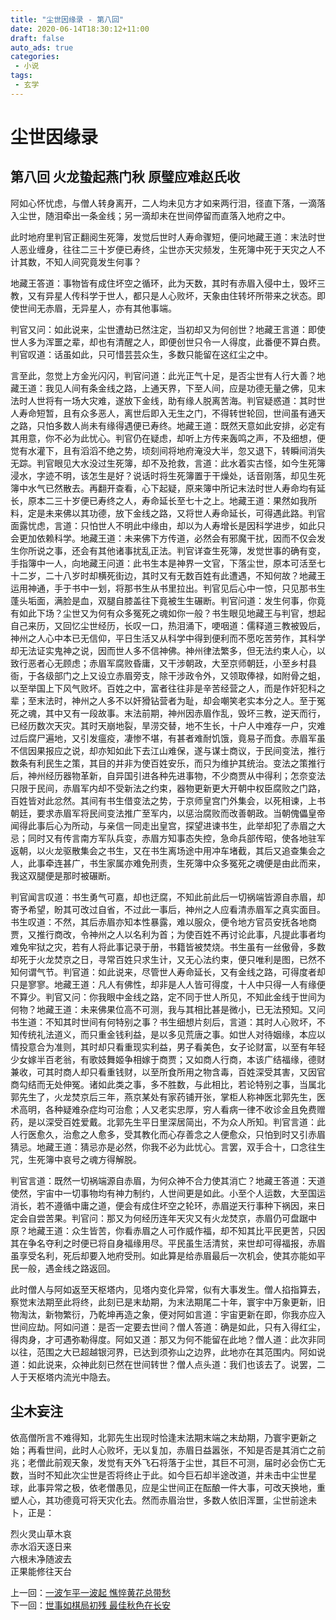 ```yaml
---
title: "尘世因缘录 - 第八回"
date: 2020-06-14T18:30:12+11:00
draft: false
auto_ads: true
categories:
 - 小说
tags:
 - 玄学
---
```

# 尘世因缘录

## 第八回 火龙蛰起燕门秋 原璧应难赵氏收

阿如心怀忧虑，与僧人转身离开，二人均未见方才如来两行泪，径直下落，一滴落入尘世，随泪牵出一条金线；另一滴却未在世间停留而直落入地府之中。

此时地府里判官正翻阅生死簿，发觉后世时人寿命骤短，便问地藏王道：末法时世人恶业缠身，往往二三十岁便已寿终，尘世亦天灾频发，生死簿中死于天灾之人不计其数，不知人间究竟发生何事？

地藏王答道：事物皆有成住坏空之循环，此为天数，其时有赤眉入侵中土，毁坏三教，又有异星人传科学于世人，都只是人心败坏，天象由住转坏所带来之状态。即使世间无赤眉，无异星人，亦有其他事端。

判官又问：如此说来，尘世遭劫已然注定，当初却又为何创世？地藏王言道：即使世人多为浑噩之辈，却也有清醒之人，即便创世只令一人得度，此番便不算白费。判官叹道：话虽如此，只可惜芸芸众生，多数只能留在这红尘之中。

言至此，忽觉上方金光闪闪，判官问道：此光正气十足，是否尘世有人行大善？地藏王道：我见人间有条金线之路，上通天界，下至人间，应是功德无量之佛，见末法时人世将有一场大灾难，遂放下金线，助有缘人脱离苦海。判官疑惑道：其时世人寿命短暂，且有众多恶人，离世后即入无生之门，不得转世轮回，世间虽有通天之路，只怕多数人尚未有缘得遇便已寿终。地藏王道：既然天意如此安排，必定有其用意，你不必为此忧心。判官仍在疑虑，却听上方传来轰鸣之声，不及细想，便觉有水灌下，且有滔滔不绝之势，顷刻间将地府淹没大半，忽又退下，转瞬间消失无踪。判官眼见大水没过生死簿，却不及抢救，言道：此水着实古怪，如今生死簿浸水，字迹不明，该怎生是好？说话时将生死簿置于干燥处，话音刚落，却见生死簿中水气已然散去。再翻开查看，心下起疑，原来簿中所记末法时世人寿命均有延长，原本二三十岁便已寿终之人，寿命延长至七十之上。地藏王道：果然如我所料，定是未来佛以其功德，放下金线之路，又将世人寿命延长，可得遇此路。判官面露忧虑，言道：只怕世人不明此中缘由，却以为人寿增长是因科学进步，如此只会更加依赖科学。地藏王道：未来佛下方传道，必然会有邪魔干扰，因而不仅会发生你所说之事，还会有其他诸事扰乱正法。判官详查生死簿，发觉世事的确有变，手指簿中一人，向地藏王问道：此书生本是神界一文官，下落尘世，原本可活至七十二岁，二十八岁时却横死街边，其时又有无数百姓有此遭遇，不知何故？地藏王运用神通，手于书中一划，将那书生从书里拉出。判官见后心中一惊，只见那书生蓬头垢面，满脸是血，双腿自膝盖往下竟被生生碾断。判官问道：发生何事，你竟有如此下场？尘世又为何有众多冤死之魂如你一般？书生眼见地藏王与判官，想起自己来历，又回忆尘世经历，长叹一口，热泪涌下，哽咽道：儒释道三教被毁后，神州之人心中本已无信仰，平日生活又从科学中得到便利而不愿吃苦劳作，其科学却无法证实鬼神之说，因而世人多不信神佛。神州律法繁多，但无法约束人心，以致行恶者心无顾虑；赤眉军腐败昏庸，又干涉朝政，大至京师朝廷，小至乡村县衙，于各级部门之上又设立赤眉旁支，除干涉政令外，又领取俸禄，如附骨之蛆，以至举国上下风气败坏。百姓之中，富者往往非是辛苦经营之人，而是作奸犯科之辈；至末法时，神州之人多不以奸猾钻营者为耻，却会嘲笑老实本分之人。至于冤死之魂，其中又有一段故事。末法前期，神州因赤眉作乱，毁坏三教，逆天而行，已经历数次天灾。其时天崩地裂，旱涝交替，地不生长，十户人中难存一户，灾难过后腐尸遍地，又引发瘟疫，凄惨不堪，有甚者难耐饥饿，竟易子而食。赤眉军虽不信因果报应之说，却亦知如此下去江山难保，遂与谋士商议，于民间变法，推行数条有利民生之策，其目的并非为使百姓安乐，而只为维护其统治。变法之策推行后，神州经历器物革新，自异国引进各种先进事物，不少商贾从中得利；怎奈变法只限于民间，赤眉军内却不受新法之约束，器物更新更大开朝中权臣腐败之门路，百姓皆对此忿然。其间有书生借变法之势，于京师皇宫门外集会，以死相谏，上书朝廷，要求赤眉军将民间变法推广至军内，以惩治腐败而改善朝政。当朝傀儡皇帝闻得此事后心为所动，与亲信一同走出皇宫，探望进谏书生，此举却犯了赤眉之大忌；同时又有传言南方军队兵变，赤眉方知事态失控，急命兵部传昭，使各地驻军返朝，以火龙驱散集会之书生，又在书生离场途中用冲车堵截，其后又追查集会之人，此事牵连甚广，书生家属亦难免刑责，生死簿中众多冤死之魂便是由此而来，我这双腿便是那时被碾断。

判官闻言叹道：书生勇气可嘉，却也迂腐，不知此前此后一切祸端皆源自赤眉，却寄予希望，盼其可改过自省，不过此一事后，神州之人应看清赤眉军之真实面目。书生叹道：不然，其后赤眉亦知本性暴露，难以服众，便令地方官员安抚各地商贾，又推行商改，令神州之人以名利为首；为使百姓不再讨论此事，凡提此事者均难免牢狱之灾，若有人将此事记录于册，书籍皆被焚烧。书生虽有一丝傲骨，多数却死于火龙焚京之日，寻常百姓只求生计，又无心法约束，便只唯利是图，已然不知何谓气节。判官道：如此说来，尽管世人寿命延长，又有金线之路，可得度者却只是寥寥。地藏王道：凡人有佛性，却非是人人皆可得度，十人中只得一人有缘便不算少。判官又问：你我眼中金线之路，定不同于世人所见，不知此金线于世间为何物？地藏王道：未来佛果位高不可测，我与其相比甚是微小，已无法预知。又问书生道：不知其时世间有何特别之事？书生细想片刻后，言道：其时人心败坏，不知传统礼法道义，而只重金钱利益，是以多见荒唐之事。如世人对待姻缘，本应以情投意合为准则，其时却只看重现实利益，男子看美色，女子论财富，以至有年轻少女嫁半百老翁，有歌妓舞姬争相嫁于商贾；又如商人行商，本该广结福缘，德财兼收，可其时商人却只看重钱财，以至所食所用之物含毒，百姓深受其害，又因官商勾结而无处伸冤。诸如此类之事，多不胜数，与此相比，若论特别之事，当属北郭先生了，火龙焚京后三年，燕京某处有家药铺开张，掌柜人称神医北郭先生，医术高明，各种疑难杂症均可治愈；人又老实忠厚，穷人看病一律不收诊金且免费赠药，是以深受百姓爱戴。北郭先生平日里深居简出，不为众人所知。判官言道：此人行医愈久，治愈之人愈多，受其教化而心存善念之人便愈众，只怕到时又引赤眉猜忌。地藏王道：猜忌亦是必然，你我不必为此忧心。言罢，双手合十，口念往生咒，生死簿中哀号之魂方得解脱。

判官言道：既然一切祸端源自赤眉，为何众神不合力使其消亡？地藏王答道：天道使然，宇宙中一切事物均有神力制约，人世间更是如此。小至个人运数，大至国运消长，若不遵循中庸之道，便会有成住坏空之轮环，赤眉逆天行事种下祸因，来日定会自尝苦果。判官问：那又为何经历连年天灾又有火龙焚京，赤眉仍可盘踞中原？地藏王道：众生皆苦，你看赤眉之人可作威作福，却不知其比平民更苦，只因其在争名夺利之时便已将自身福缘用尽。平民虽生活清贫，来世却可得福报，赤眉虽享受名利，死后却要入地府受刑。如此算是给赤眉最后一次机会，使其亦能如平民一般，遇金线之路返回。

此时僧人与阿如返至天枢塔内，见塔内变化异常，似有大事发生。僧人掐指算去，察觉末法期至此将终，此刻已是末劫期，为末法期尾二十年，寰宇中万象更新，旧物淘汰，新物繁衍，乃乾坤再造之象，便对阿如言道：宇宙更新在即，你我亦应入世间应劫。阿如问道：是否一定要去世间？僧人答道：确是如此，只有入得红尘，得肉身，才可遇弥勒得度。阿如又道：那又为何不能留在此地？僧人道：此次非同以往，范围之大已超越银河界，已达到须弥山之边界，此地亦在其范围内。阿如说道：如此说来，众神此刻已然在世间转世？僧人点头道：我们也该去了。说罢，二人于天枢塔内流光中隐去。

## 尘木妄注

依高僧所言不难得知，北郭先生出现时恰逢末法期末端之末劫期，乃寰宇更新之始；再看世间，此时人心败坏，无以复加，赤眉日益嚣张，不知是否是其消亡之前兆；老僧此前观天象，发觉有天外飞石将落于尘世，其巨不可测，届时必会伤亡无数，当时不知此次尘世是否将终止于此。如今巨石却半途改道，并未击中尘世星球，此事异常之极，依老僧愚见，应是尘世间正在酝酿一件大事，可改天换地，重塑人心，其功德竟可将天灾化去。然而赤眉治世，多数人依旧浑噩，尘世前途未卜，正是：

烈火灵山草木哀  
赤水滔天逐日来  
六根未净随波去  
正果能修往天台  

上一回：[一波乍平一波起 憔悴黄花总带愁](/cn/book/karma/karma7)  
下一回：[世事如棋局初残 最佳秋色在长安](/cn/book/karma/karma9)